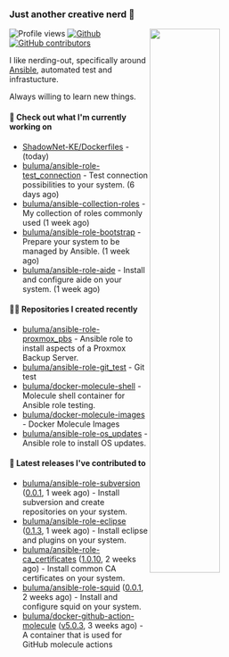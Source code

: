 ### Just another creative nerd 👋


![Profile views](https://gpvc.arturio.dev/buluma) <a href="https://gitstats.me/buluma">
  <img align="right" src="https://github-readme-stats.vercel.app/api?username=buluma&theme=gotham&show_icons=true" width="50%"/>
</a>
[![Github](https://img.shields.io/badge/-buluma-black?style=flat&labelColor=black&logo=github&logoColor=white&include_all_commits=true&count_private=true)](https://gitstats.me/buluma)
[![GitHub contributors](https://img.shields.io/github/contributors/buluma/badges.svg)](https://GitHub.com/buluma/badges/graphs/contributors/)

I like nerding-out, specifically around [Ansible](https://github.com/ansible/ansible), automated test and infrastucture.

Always willing to learn new things.

#### 👷 Check out what I'm currently working on

- [ShadowNet-KE/Dockerfiles](https://github.com/ShadowNet-KE/Dockerfiles) -  (today)
- [buluma/ansible-role-test_connection](https://github.com/buluma/ansible-role-test_connection) - Test connection possibilities to your system. (6 days ago)
- [buluma/ansible-collection-roles](https://github.com/buluma/ansible-collection-roles) - My collection of roles commonly used (1 week ago)
- [buluma/ansible-role-bootstrap](https://github.com/buluma/ansible-role-bootstrap) - Prepare your system to be managed by Ansible. (1 week ago)
- [buluma/ansible-role-aide](https://github.com/buluma/ansible-role-aide) - Install and configure aide on your system. (1 week ago)

#### 👨‍💻 Repositories I created recently

- [buluma/ansible-role-proxmox_pbs](https://github.com/buluma/ansible-role-proxmox_pbs) - Ansible role to install aspects of a Proxmox Backup Server.
- [buluma/ansible-role-git_test](https://github.com/buluma/ansible-role-git_test) - Git test
- [buluma/docker-molecule-shell](https://github.com/buluma/docker-molecule-shell) - Molecule shell container for Ansible role testing. 
- [buluma/docker-molecule-images](https://github.com/buluma/docker-molecule-images) - Docker Molecule Images
- [buluma/ansible-role-os_updates](https://github.com/buluma/ansible-role-os_updates) - Ansible role to install OS updates.

#### 🚀 Latest releases I've contributed to

- [buluma/ansible-role-subversion](https://github.com/buluma/ansible-role-subversion) ([0.0.1](https://github.com/buluma/ansible-role-subversion/releases/tag/0.0.1), 1 week ago) - Install subversion and create repositories on your system.
- [buluma/ansible-role-eclipse](https://github.com/buluma/ansible-role-eclipse) ([0.1.3](https://github.com/buluma/ansible-role-eclipse/releases/tag/0.1.3), 1 week ago) - Install eclipse and plugins on your system.
- [buluma/ansible-role-ca_certificates](https://github.com/buluma/ansible-role-ca_certificates) ([1.0.10](https://github.com/buluma/ansible-role-ca_certificates/releases/tag/1.0.10), 2 weeks ago) - Install common CA certificates on your system.
- [buluma/ansible-role-squid](https://github.com/buluma/ansible-role-squid) ([0.0.1](https://github.com/buluma/ansible-role-squid/releases/tag/0.0.1), 2 weeks ago) - Install and configure squid on your system.
- [buluma/docker-github-action-molecule](https://github.com/buluma/docker-github-action-molecule) ([v5.0.3](https://github.com/buluma/docker-github-action-molecule/releases/tag/v5.0.3), 3 weeks ago) - A container that is used for GitHub molecule actions


